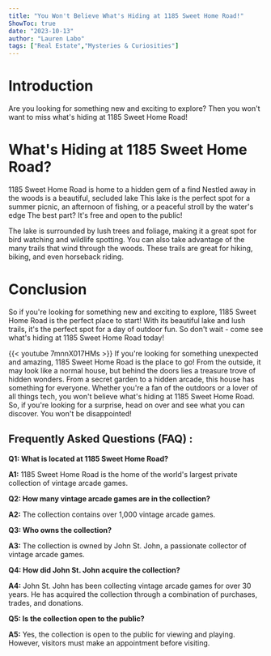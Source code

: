 ```yaml
---
title: "You Won't Believe What's Hiding at 1185 Sweet Home Road!"
ShowToc: true 
date: "2023-10-13"
author: "Lauren Labo" 
tags: ["Real Estate","Mysteries & Curiosities"]
---
```

# Introduction 
Are you looking for something new and exciting to explore? Then you won't want to miss what's hiding at 1185 Sweet Home Road!

# What's Hiding at 1185 Sweet Home Road?
1185 Sweet Home Road is home to a hidden gem of a find Nestled away in the woods is a beautiful, secluded lake This lake is the perfect spot for a summer picnic, an afternoon of fishing, or a peaceful stroll by the water's edge The best part? It's free and open to the public! 

The lake is surrounded by lush trees and foliage, making it a great spot for bird watching and wildlife spotting. You can also take advantage of the many trails that wind through the woods. These trails are great for hiking, biking, and even horseback riding. 

# Conclusion
So if you're looking for something new and exciting to explore, 1185 Sweet Home Road is the perfect place to start! With its beautiful lake and lush trails, it's the perfect spot for a day of outdoor fun. So don't wait - come see what's hiding at 1185 Sweet Home Road today!

{{< youtube 7mnnX017HMs >}} 
If you're looking for something unexpected and amazing, 1185 Sweet Home Road is the place to go! From the outside, it may look like a normal house, but behind the doors lies a treasure trove of hidden wonders. From a secret garden to a hidden arcade, this house has something for everyone. Whether you're a fan of the outdoors or a lover of all things tech, you won't believe what's hiding at 1185 Sweet Home Road. So, if you're looking for a surprise, head on over and see what you can discover. You won't be disappointed!

## Frequently Asked Questions (FAQ) :
**Q1: What is located at 1185 Sweet Home Road?**

**A1:** 1185 Sweet Home Road is the home of the world's largest private collection of vintage arcade games.

**Q2: How many vintage arcade games are in the collection?**

**A2:** The collection contains over 1,000 vintage arcade games.

**Q3: Who owns the collection?**

**A3:** The collection is owned by John St. John, a passionate collector of vintage arcade games.

**Q4: How did John St. John acquire the collection?**

**A4:** John St. John has been collecting vintage arcade games for over 30 years. He has acquired the collection through a combination of purchases, trades, and donations.

**Q5: Is the collection open to the public?**

**A5:** Yes, the collection is open to the public for viewing and playing. However, visitors must make an appointment before visiting.



